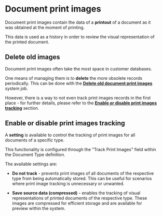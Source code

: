 # Document print images 

Document print images contain the data of a **printout** of a document as it was obtained at the moment of printing. 

This data is used as a history in order to review the visual representation of the printed document.

## Delete old images

Document print images often take the most space in customer databases. 

One means of managing them is to **delete** the more obsolete records periodically. This can be done with the **[Deletе old document print images](https://docs.erp.net/tech/advanced/jobs/J30903.html?q=J30903%20Delet%D0%B5%20old%20document%20print%20images)** system job. 

However, there is a way to not even track print images records in the first place - for further details, please refer to the [**Enable or disable print images tracking**](https://github.com/ErpNetDocs/tech/blob/master/modules/general/documents/document-print-images.md#enable-or-disable-print-images-tracking) section.

## Enable or disable print images tracking

A **setting** is available to control the tracking of print images for all documents of a specific type.

This functionality is configured through the "Track Print Images" field within the Document Type definition.

The available settings are:

   * **Do not track** - prevents print images of all documents of the respective type from being automatically stored. This can be useful for scenarios where print image tracking is unnecessary or unwanted.
     
   * **Save source data (compressed)** - enables the tracking of visual representations of printed documents of the respective type. These images are compressed for efficient storage and are available for preview within the system.
   
